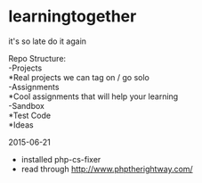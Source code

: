# learningtogether
it's so late
do it again

Repo Structure:  
-Projects  
  *Real projects we can tag on / go solo  
-Assignments  
  *Cool assignments that will help your learning  
-Sandbox  
  *Test Code  
  *Ideas  

2015-06-21
- installed php-cs-fixer
- read through http://www.phptherightway.com/
